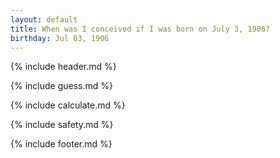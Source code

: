 ```yaml
---
layout: default
title: When was I conceived if I was born on July 3, 1906?
birthday: Jul 03, 1906
---
```


{% include header.md %}

{% include guess.md %}

{% include calculate.md %}

{% include safety.md %}

{% include footer.md %}



